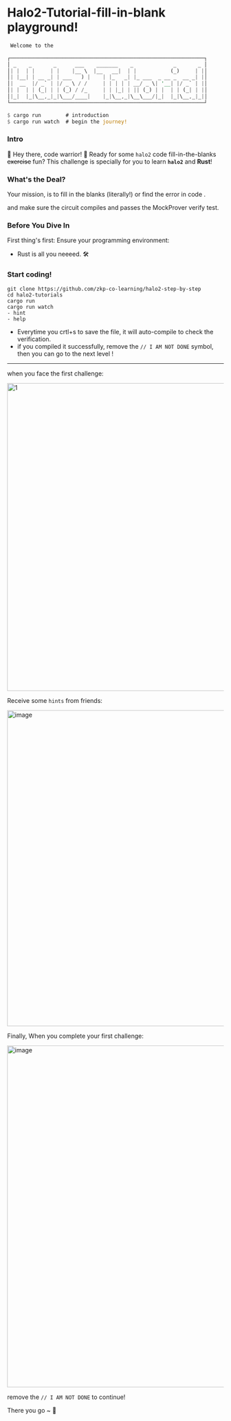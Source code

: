 # Halo2-Tutorial-fill-in-blank playground!

```rust
 Welcome to the

┌───────────────────────────────────────────────────────────────┐
│ _    _       _      ___    _______    _             _       _ │
│| |  | |     | |    |__ \  |__   __|  | |           (_)     | |│
│| |__| | __ _| | ___   ) |    | |_   _| |_ ___  _ __ _  __ _| |│
│|  __  |/ _` | |/ _ \ / /     | | | | | __/ _ \| '__| |/ _` | |│
│| |  | | (_| | | (_) / /_     | | |_| | || (_) | |  | | (_| | |│
│|_|  |_|\__,_|_|\___/____|    |_|\__,_|\__\___/|_|  |_|\__,_|_|│
└───────────────────────────────────────────────────────────────┘

$ cargo run        # introduction
$ cargo run watch  # begin the journey!
```


### Intro

🎉 Hey there, code warrior! 🎉 Ready for some `halo2` code fill-in-the-blanks <del>exercise</del> fun? This challenge is specially for you to learn **`halo2`** and **Rust**!

### What's the Deal?

Your mission, is to fill in the blanks (literally!) or find the error in code .

and make sure the circuit compiles and passes the MockProver verify test.

### Before You Dive In

First thing's first: Ensure your programming environment:

- Rust is all you neeeed. 🛠️

### Start coding!

```
git clone https://github.com/zkp-co-learning/halo2-step-by-step 
cd halo2-tutorials
cargo run
cargo run watch
- hint 
- help
```
- Everytime you crtl+s to save the file, it will auto-compile to check the verification.
- if you compiled it successfully, remove the `// I AM NOT DONE`  symbol, then you can go to the next level !

----

when you face the first challenge: 

<img width="716" alt="1" src="https://github.com/zkp-co-learning/halo2-step-by-step/assets/33189338/e4e28c70-21f1-45ac-8f34-8e29d4e3fe46">

Receive some `hints` from friends:

<img width="735" alt="image" src="https://github.com/zkp-co-learning/halo2-step-by-step/assets/33189338/44a9835e-8e8b-45d4-b83a-aef38b00e66b">

Finally, When you complete your first challenge:

<img width="795" alt="image" src="https://github.com/zkp-co-learning/halo2-step-by-step/assets/33189338/36df753b-1299-4101-8a26-75ef0be790cc">

remove the `// I AM NOT DONE`  to continue!


There you go ~ 🎈

